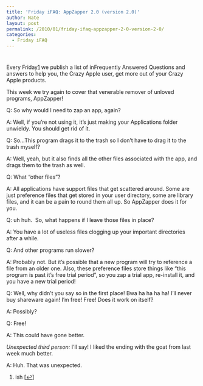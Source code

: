 ```yaml
---
title: 'Friday iFAQ: AppZapper 2.0 (version 2.0)'
author: Nate
layout: post
permalink: /2010/01/friday-ifaq-appzapper-2-0-version-2-0/
categories:
  - Friday iFAQ
---
```

# 

Every Friday[1][1] we publish a list of inFrequently Answered Questions and answers to help you, the Crazy Apple user, get more out of your Crazy Apple products.

 [1]: #footnote_0_635 "ish"

This week we try again to cover that venerable remover of unloved programs, AppZapper!

Q: So why would I need to zap an app, again?

A: Well, if you’re not using it, it’s just making your Applications folder unwieldy. You should get rid of it.

Q: So…This program drags it to the trash so I don’t have to drag it to the trash myself?

A: Well, yeah, but it also finds all the other files associated with the app, and drags them to the trash as well.

Q: What “other files”?

A: All applications have support files that get scattered around. Some are just preference files that get stored in your user directory, some are library files, and it can be a pain to round them all up. So AppZapper does it for you.

Q: uh huh.  So, what happens if I leave those files in place?

A: You have a lot of useless files clogging up your important directories after a while.

Q: And other programs run slower?

A: Probably not. But it’s possible that a new program will try to reference a file from an older one. Also, these preference files store things like “this program is past it’s free trial period”, so you zap a trial app, re-install it, and you have a new trial period!

Q: Well, why didn’t you say so in the first place! Bwa ha ha ha ha! I’ll never buy shareware again! I’m free! Free! Does it work on itself?

A: Possibly?

Q: Free!

A: This could have gone better.

*Unexpected third person:* I’ll say! I liked the ending with the goat from last week much better.

A: Huh. That was unexpected.

1.  ish [[↩][2]]

 [2]: #identifier_0_635